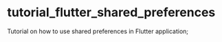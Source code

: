 # tutorial_flutter_shared_preferences

Tutorial on how to use shared preferences in Flutter application;

